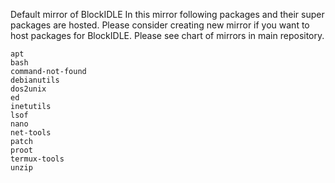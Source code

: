 Default mirror of BlockIDLE
In this mirror following packages and their super packages are hosted.
Please consider creating new mirror if you want to host packages for BlockIDLE.
Please see chart of mirrors in main repository.
```
apt
bash
command-not-found
debianutils
dos2unix
ed
inetutils
lsof
nano
net-tools
patch
proot
termux-tools
unzip
```